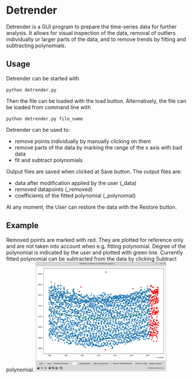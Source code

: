 # Detrender
Detrender is a GUI program to prepare the time-series data for further analysis. It allows for visual inspection of the data, removal of outliers individually or larger parts of the data, and to remove trends by fitting and subtracting polynomials.

## Usage
Detrender can be started with
```
python detrender.py
```
Then the file can be loaded with the load button. Alternatively, the file can be loaded from command line with
```
python detrender.py file_name
```
Detrender can be used to:

- remove points individually by manually clicking on them
- remove parts of the data by marking the range of the x axis with bad data
- fit and subtract polynomials

Output files are saved when clicked at Save button. The output files are:

- data after modification applied by the user (_data)
- removed datapoints (_removed)
- coefficients of the fitted polynomial (_polynomial)

At any moment, the User can restore the data with the Restore button.

## Example
Removed points are marked with red. They are plotted for reference only and are not taken into account when e.g. fitting polynomial. Degree of the polynomial is indicated by the user and plotted with green line. Currently fitted polynomial can be subtracted from the data by clicking Subtract polynomial.
<img src="screenshot/detrender_example.png" width="70%">

